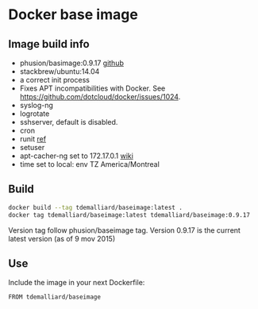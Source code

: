 # Docker base image

## Image build info
* phusion/basimage:0.9.17 [github](https://github.com/phusion/baseimage-docker)
 * stackbrew/ubuntu:14.04
 * a correct init process
 * Fixes APT incompatibilities with Docker. See https://github.com/dotcloud/docker/issues/1024.
 * syslog-ng
 * logrotate
 * sshserver, default is disabled.
 * cron
 * runit [ref](http://smarden.org/runit/)
 * setuser
* apt-cacher-ng set to 172.17.0.1 [wiki](http://www.cag.umontreal.ca/wiki/index.php?title=Docker:_apt-cache)
* time set to local: env TZ America/Montreal

## Build
```bash
docker build --tag tdemalliard/baseimage:latest .
docker tag tdemalliard/baseimage:latest tdemalliard/baseimage:0.9.17
```
Version tag follow phusion/baseimage tag. Version 0.9.17 is the current latest version (as of 9 mov 2015)

## Use
Include the image in your next Dockerfile:
```bash
FROM tdemalliard/baseimage
```